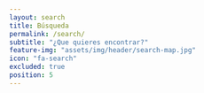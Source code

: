 ```yaml
---
layout: search
title: Búsqueda
permalink: /search/
subtitle: "¿Que quieres encontrar?"
feature-img: "assets/img/header/search-map.jpg"
icon: "fa-search"
excluded: true
position: 5
---
```

